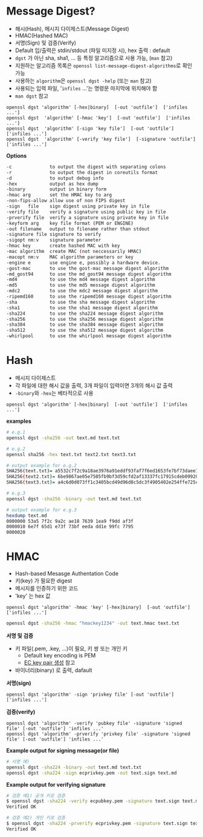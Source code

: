 Message Digest?
=====

* 해시(Hash), 메시지 다이제스트(Message Digest)
* HMAC(Hashed MAC)
* 서명(Sign) 및 검증(Verify)
* Default 입/출력은 stdin/stdout (파일 미지정 시), hex 출력 : default
* `dgst` 가 아닌 sha, sha1, ... 등 특정 알고리즘으로 사용 가능, (`man` 참고)
*  지원하는 알고리즘 목록은 `openssl list-message-digest-algorithms`로 확인 가능
* 사용하는 `algorithm`은 `openssl dgst -help` (또는 `man` 참고)
* 사용되는 입력 파일, '`infiles` ...'는 명령문 마지막에 위치해야 함
* `man dgst` 참고
```
openssl dgst 'algorithm' [-hex|binary]  [-out 'outfile']  ['infiles ...'] 
openssl dgst  'algorithm' [-hmac 'key']  [-out 'outfile']  ['infiles ...']
openssl dgst  'algorithm' [-sign 'key file']  [-out 'outfile']  ['infiles ...']
openssl dgst  'algorithm' [-verify 'key file']  [-signature 'outfile']  ['infiles ...']
```

**Options**
```bash
-c              to output the digest with separating colons
-r              to output the digest in coreutils format
-d              to output debug info
-hex            output as hex dump
-binary         output in binary form
-hmac arg       set the HMAC key to arg
-non-fips-allow allow use of non FIPS digest
-sign   file    sign digest using private key in file
-verify file    verify a signature using public key in file
-prverify file  verify a signature using private key in file
-keyform arg    key file format (PEM or ENGINE)
-out filename   output to filename rather than stdout
-signature file signature to verify
-sigopt nm:v    signature parameter
-hmac key       create hashed MAC with key
-mac algorithm  create MAC (not neccessarily HMAC)
-macopt nm:v    MAC algorithm parameters or key
-engine e       use engine e, possibly a hardware device.
-gost-mac       to use the gost-mac message digest algorithm
-md_gost94      to use the md_gost94 message digest algorithm
-md4            to use the md4 message digest algorithm
-md5            to use the md5 message digest algorithm
-mdc2           to use the mdc2 message digest algorithm
-ripemd160      to use the ripemd160 message digest algorithm
-sha            to use the sha message digest algorithm
-sha1           to use the sha1 message digest algorithm
-sha224         to use the sha224 message digest algorithm
-sha256         to use the sha256 message digest algorithm
-sha384         to use the sha384 message digest algorithm
-sha512         to use the sha512 message digest algorithm
-whirlpool      to use the whirlpool message digest algorithm
```

# Hash
* 메시지 다이제스트
* 각 파일에 대한 해시 값을 출력, 3개 파일이 입력이면 3개의 해시 값 출력
* `-binary`와 `-hex`는 베타적으로 사용
```
openssl dgst 'algorithm' [-hex|binary]  [-out 'outfile']  ['infiles ...']
```
**examples**
```bash
# e.g.1
openssl dgst -sha256 -out text.md text.txt

# e.g.2
openssl sha256 -hex text.txt text2.txt text3.txt

# output example for e.g.2
SHA256(text.txt)= a5532c7f2c9a18ae3976a91eddf93faf7f6ed1653fe7bf73daee1eddfc999577
SHA256(text2.txt)= 6be9867ae05e7505fb9bf3d59cfd2af13337fc17915cdeb099286b082f85bb39
SHA256(text3.txt)= a4c6d0d073ff1c3405bcd49d96d8c5dc3f4905402e254ffe725c55f8746e0aec

# e.g.3
openssl dgst -sha256 -binary -out text.md text.txt 

# output example for e.g.3
hexdump text.md
0000000 53a5 7f2c 9a2c ae18 7639 1ea9 f9dd af3f
0000010 6e7f 65d1 e73f 73bf eeda dd1e 99fc 7795
0000020
```

HMAC
=====

* Hash-based Mesasge Authentation Code
* 키(key) 가 필요한 digest
* 메시지를 인증하기 위한 코드
* 'key' 는 hex 값
```
openssl dgst 'algorithm' -hmac 'key' [-hex|binary]  [-out 'outfile']  ['infiles ...']
```
```bash
openssl dgst -sha256 -hmac "hmackey1234" -out text.hmac text.txt
```

**서명 및 검증**

* 키 파일(.pem, .key, ...)이 필요, 키 쌍 또는 개인 키
  * Default key encoding is PEM 
  * [EC key pair 생성](./openssl/cli/keygen#ec-key-pair) 참고
* 바이너리(binary) 로 출력, dafault

**서명(sign)**
```
openssl dgst 'algorithm' -sign 'privkey file' [-out 'outfile']  ['infiles ...']
```

**검증(verify)**
```
openssl dgst 'algorithm' -verify 'pubkey file' -signature 'signed file' [-out 'outfile'] 'infiles ...'
openssl dgst 'algorithm' -prverify 'privkey file' -signature 'signed file' [-out 'outfile'] 'infiles ...'
```

**Example output for signing message(or file)**
```bash
# 서명 예)
openssl dgst -sha224 -binary -out text.md text.txt
openssl dgst -sha224 -sign ecprivkey.pem -out text.sign text.md
```

**Example output for verifying signature**
```bash
# 검증 예1) 공개 키로 검증
$ openssl dgst -sha224 -verify ecpubkey.pem -signature text.sign text.md
Verified OK

# 검증 예2) 개인 키로 검증
$ openssl dgst -sha224 -prverify ecprivkey.pem -signature text.sign text.md
Verified OK
```


